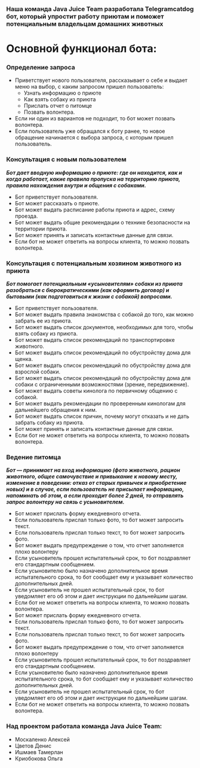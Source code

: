 ### Наша команда Java Juice Team разработала Telegramcatdog бот, который упростит работу приютам  и поможет потенциальным владельцам домашних животных

# Основной функционал бота:

### Определение запроса
-	Приветствует нового пользователя, рассказывает о себе и выдает меню на выбор, с каким запросом пришел пользователь: 
    -	Узнать информацию о приюте 
    -	Как взять собаку из приюта 
    -	Прислать отчет о питомце 
    -	Позвать волонтера.
-	Если ни один из вариантов не подходит, то бот может позвать волонтера.
-	Если пользователь уже обращался к боту ранее, то новое обращение начинается с выбора запроса, с которым пришел пользователь.

### Консультация с новым пользователем
***Бот дает вводную информацию о приюте: где он находится, как и когда работает, какие правила пропуска на территорию приюта, правила нахождения внутри и общения с собаками.***
-	Бот приветствует пользователя.
-	Бот может рассказать о приюте.
-	Бот может выдать расписание работы приюта и адрес, схему проезда.
-	Бот может выдать общие рекомендации о технике безопасности на территории приюта.
-	Бот может принять и записать контактные данные для связи.
-	Если бот не может ответить на вопросы клиента, то можно позвать волонтера.

### Консультация с потенциальным хозяином животного из приюта
***Бот помогает потенциальным «усыновителям» собаки из приюта разобраться с бюрократическими (как оформить договор) и бытовыми (как подготовиться к жизни с собакой) вопросами.***
-	Бот приветствует пользователя.
-	Бот может выдать правила знакомства с собакой до того, как можно забрать ее из приюта.
-	Бот может выдать список документов, необходимых для того, чтобы взять собаку из приюта.
-	Бот может выдать список рекомендаций по транспортировке животного.
-	Бот может выдать список рекомендаций по обустройству дома для щенка.
-	Бот может выдать список рекомендаций по обустройству дома для взрослой собаки.
-	Бот может выдать список рекомендаций по обустройству дома для собаки с ограниченными возможностями (зрение, передвижение).
-	Бот может выдать советы кинолога по первичному общению с собакой.
-	Бот может выдать рекомендации по проверенным кинологам для дальнейшего обращения к ним.
-	Бот может выдать список причин, почему могут отказать и не дать забрать собаку из приюта.
-	Бот может принять и записать контактные данные для связи.
-	Если бот не может ответить на вопросы клиента, то можно позвать волонтера.

### Ведение питомца
***Бот — принимает на вход информацию (фото животного, рацион животного, общее самочувствие и привыкание к новому месту, изменение в поведении: отказ от старых привычек и приобретение новых)  и в случае, если пользователь не присылает информацию, напоминать об этом, а если проходит более 2 дней, то отправлять запрос волонтеру на связь с усыновителем.***
-	Бот может прислать форму ежедневного отчета.
-	Если пользователь прислал только фото, то бот может запросить текст.
-	Если пользователь прислал только текст, то бот может запросить фото.
-	Бот может выдать предупреждение о том, что отчет заполняется плохо волонтеру
-	Если усыновитель прошел испытательный срок, то бот поздравляет его стандартным сообщением.
-	Если усыновителю было назначено дополнительное время испытательного срока, то бот сообщает ему и указывает количество дополнительных дней.
-	Если усыновитель не прошел испытательный срок, то бот уведомляет его об этом и дает инструкции по дальнейшим шагам.
-	Если бот не может ответить на вопросы клиента, то можно позвать волонтера.
-	Бот может прислать форму ежедневного отчета.
-	Если пользователь прислал только фото, то бот может запросить текст.
-	Если пользователь прислал только текст, то бот может запросить фото.
-	Бот может выдать предупреждение о том, что отчет заполняется плохо волонтеру
-	Если усыновитель прошел испытательный срок, то бот поздравляет его стандартным сообщением.
-	Если усыновителю было назначено дополнительное время испытательного срока, то бот сообщает ему и указывает количество дополнительных дней.
-	Если усыновитель не прошел испытательный срок, то бот уведомляет его об этом и дает инструкции по дальнейшим шагам.
-	Если бот не может ответить на вопросы клиента, то можно позвать волонтера.

### Над проектом работала команда Java Juice Team:
- Москаленко Алексей
- Цветов Денис
- Ишмаев Тамерлан
- Криобокова Ольга
